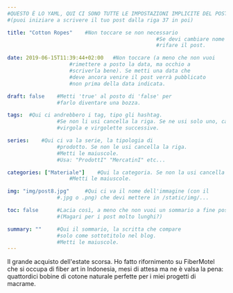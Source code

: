 ```yaml
---
#QUESTO È LO YAML, QUI CI SONO TUTTE LE IMPOSTAZIONI IMPLICITE DEL POST
#(puoi iniziare a scrivere il tuo post dalla riga 37 in poi)

title: "Cotton Ropes"    #Non toccare se non necessario
                                                #Se devi cambiare nome è meglio
                                                #rifare il post.

date: 2019-06-15T11:39:44+02:00   #Non toccare (a meno che non vuoi
                    #rimettere a posto la data, ma occhio a
                    #scriverla bene). Se metti una data che
                    #deve ancora venire il post verrà pubblicato
                    #non prima della data indicata.

draft: false    #Metti 'true' al posto di 'false' per
                #farlo diventare una bozza.

tags:  #Qui ci andrebbero i tag, tipo gli hashtag.
                #Se non li usi cancella la riga. Se ne usi solo uno, cancella
                #virgola e virgolette successive.

series:    #Qui ci va la serie, la tipologia di
                #prodotto. Se non le usi cancella la riga.
                #Metti le maiuscole.
                #Usa: "ProdottI" "MercatinI" etc...

categories: ["Materiale"]    #Qui la categoria. Se non la usi cancella la riga.
                    #Metti le maiuscole.

img: "img/post8.jpg"     #Qui ci va il nome dell'immagine (con il 
                #.jpg o .png) che devi mettere in /static/img/...

toc: false      #Lacia così, a meno che non vuoi un sommario a fine post
                #(Magari per i post molto lunghi?)

summary: ""     #Qui il sommario, la scritta che compare 
                #solo come sottotitolo nel blog.
                #Metti le maiuscole.
---
```

Il grande acquisto dell'estate scorsa. Ho fatto rifornimento su FiberMotel che si occupa di fiber art in Indonesia, mesi di attesa ma ne è valsa la pena: quattordici bobine di cotone naturale perfette per i miei progetti di macrame. 
